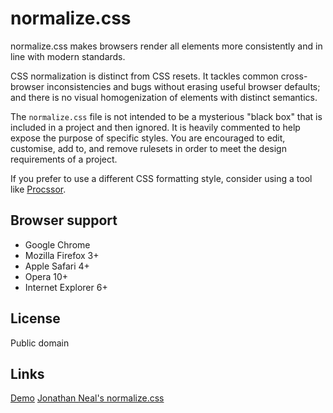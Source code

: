 normalize.css
=============

normalize.css makes browsers render all elements more consistently and in line with modern standards.

CSS normalization is distinct from CSS resets. It tackles common cross-browser inconsistencies and bugs without erasing useful browser defaults; and there is no visual homogenization of elements with distinct semantics.

The `normalize.css` file is not intended to be a mysterious "black box" that is included in a project and then ignored. It is heavily commented to help expose the purpose of specific styles. You are encouraged to edit, customise, add to, and remove rulesets in order to meet the design requirements of a project.

If you prefer to use a different CSS formatting style, consider using a tool like [Procssor](http://procssor.com/).

Browser support
-----------

* Google Chrome
* Mozilla Firefox 3+
* Apple Safari 4+
* Opera 10+
* Internet Explorer 6+

License
-----------

Public domain

Links
------------

[Demo](http://necolas.github.com/normalize.css/demo.html)
[Jonathan Neal's normalize.css](https://github.com/jonathantneal/normalize.css)
